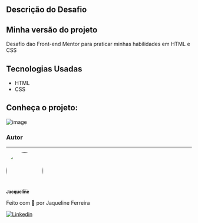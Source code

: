 ## Descrição do Desafio 




## Minha versão do projeto

Desafio dao Front-end Mentor para praticar minhas habilidades em HTML e CSS

## Tecnologias Usadas
 * HTML
 * CSS
 


## Conheça o projeto: 
![image](https://user-images.githubusercontent.com/64090350/215193854-5dd6bf25-56c4-4b28-bbe7-c5649f64072e.png)






### Autor
---

<a href="">
 <img style="border-radius: 50%;" src="https://avatars.githubusercontent.com/jacqueline-dev" width="100px;" alt=""/>
 <br />
 <sub><b>Jacqueline</b></sub></a> <a href="" title="Augecode"></a>


Feito com 💜 por Jaqueline Ferreira 

[![Linkedin](https://img.shields.io/badge/Meu%20Perfil-Linkdin-blueviolet)](https://www.linkedin.com/in/jacqueline-ferreira-a152761a5/)


